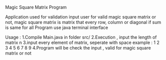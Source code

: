 Magic Square Matrix Program


Application used for validation input user for valid magic square matrix or not, magic square matrix is matrix that every row, column
or diagonal if sum is same for all
Program use java terminal interface

Usage :
1.Compile <console>Main.java</console> in folder src/
2.Execution , input the length of matrix n
3.input every element of matrix, seperate with space
    example :
    1 2 3
    4 5 6
    7 8 9
4.Program will be check the input , valid for magic square matrix or not